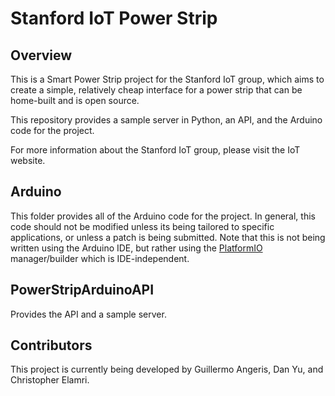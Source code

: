 # Stanford IoT Power Strip

## Overview

This is a Smart Power Strip project for the Stanford IoT group, which aims to create a simple, relatively cheap interface for a power strip that can be home-built and is open source.

This repository provides a sample server in Python, an API, and the Arduino
code for the project.

For more information about the Stanford IoT group, please visit the IoT website.

## Arduino

This folder provides all of the Arduino code for the project. In general, this code should not be modified unless its being tailored to specific applications, or unless a patch is being submitted. Note that this is not being written using the Arduino IDE, but rather using the [PlatformIO](http://platformio.org/) manager/builder which is IDE-independent.

## PowerStripArduinoAPI

Provides the API and a sample server.

## Contributors
This project is currently being developed by Guillermo Angeris, Dan Yu, and Christopher Elamri.
